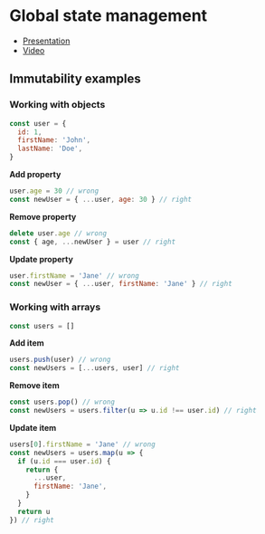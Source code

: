 # Global state management

- [Presentation](https://docs.google.com/presentation/d/1YItCqFTK-_SzD8sO_uTrae9tw_naE29pl287QITvu1Y/edit?usp=sharing)
- [Video](http://youtu.be/1okwf-6Ujug)

## Immutability examples

### Working with objects

```js
const user = {
  id: 1,
  firstName: 'John',
  lastName: 'Doe',
}
```

**Add property**

```js
user.age = 30 // wrong
const newUser = { ...user, age: 30 } // right
```

**Remove property**

```js
delete user.age // wrong
const { age, ...newUser } = user // right
```

**Update property**

```js
user.firstName = 'Jane' // wrong
const newUser = { ...user, firstName: 'Jane' } // right
```

### Working with arrays

```js
const users = []
```

**Add item**

```js
users.push(user) // wrong
const newUsers = [...users, user] // right
```

**Remove item**

```js
const users.pop() // wrong
const newUsers = users.filter(u => u.id !== user.id) // right
```

**Update item**

```js
users[0].firstName = 'Jane' // wrong
const newUsers = users.map(u => {
  if (u.id === user.id) {
    return {
      ...user,
      firstName: 'Jane',
    }
  }
  return u
}) // right
```
